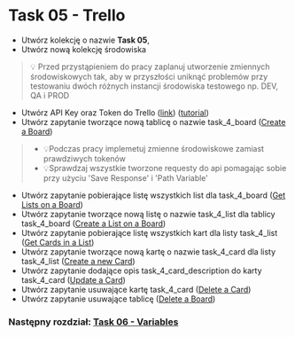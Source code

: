 # Task 05 - Trello

* Utwórz kolekcję o nazwie **Task 05**,
* Utwórz nową kolekcję środowiska

> 💡 Przed przystąpieniem do pracy zaplanuj utworzenie zmiennych środowiskowych tak, aby w przyszłości uniknąć problemów
> przy testowaniu dwóch różnych instancji środowiska testowego np. DEV, QA i PROD

* Utwórz API Key oraz Token do
  Trello ([link](https://trello.com/power-ups/admin)) ([tutorial](../trello/generate-key-token.md))
* Utwórz zapytanie tworzące nową tablicę o nazwie
  task_4_board ([Create a Board](https://developer.atlassian.com/cloud/trello/rest/api-group-boards/#api-boards-post))

> * 💡Podczas pracy implemetuj zmienne środowiskowe zamiast prawdziwych tokenów
> * 💡Sprawdzaj wszystkie tworzone requesty do api pomagając sobie przy użyciu 'Save Response' i 'Path Variable'

* Utwórz zapytanie pobierające listę wszystkich list dla
  task_4_board ([Get Lists on a Board](https://developer.atlassian.com/cloud/trello/rest/api-group-boards/#api-boards-id-lists-get))
* Utwórz zapytanie tworzące nową listę o nazwie task_4_list dla tablicy
  task_4_board ([Create a List on a Board](https://developer.atlassian.com/cloud/trello/rest/api-group-boards/#api-boards-id-lists-post))
* Utwórz zapytanie pobierające listę wszystkich kart dla listy
  task_4_list ([Get Cards in a List](https://developer.atlassian.com/cloud/trello/rest/api-group-lists/#api-lists-id-cards-get))
* Utwórz zapytanie tworzące nową kartę o nazwie task_4_card dla listy
  task_4_list ([Create a new Card](https://developer.atlassian.com/cloud/trello/rest/api-group-cards/#api-cards-post))
* Utwórz zapytanie dodające opis task_4_card_description do karty
  task_4_card ([Update a Card](https://developer.atlassian.com/cloud/trello/rest/api-group-cards/#api-cards-id-put))
* Utwórz zapytanie usuwające kartę
  task_4_card ([Delete a Card](https://developer.atlassian.com/cloud/trello/rest/api-group-cards/#api-cards-id-delete))
* Utwórz zapytanie usuwające
  tablicę ([Delete a Board](https://developer.atlassian.com/cloud/trello/rest/api-group-boards/#api-boards-id-delete))

### Następny rozdział: [Task 06 - Variables](06-task-variables.md)